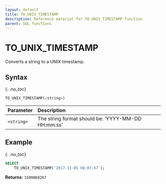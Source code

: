 ```yaml
---
layout: default
title: TO_UNIX_TIMESTAMP
description: Reference material for TO_UNIX_TIMESTAMP function
parent: SQL functions
---
```


# TO\_UNIX\_TIMESTAMP

Converts a string to a UNIX timestamp.

## Syntax
{: .no_toc}

```sql
​​TO_UNIX_TIMESTAMP(<string>)​​
```

| Parameter  | Description                                        |
| :---------- | :-------------------------------------------------- |
| `<string>` | The string format should be: ‘YYYY-MM-DD HH:mm:ss’ |

## Example
{: .no_toc}

```sql
SELECT
	TO_UNIX_TIMESTAMP('2017-11-05 08:07:47');
```

**Returns**: `1509869267`
